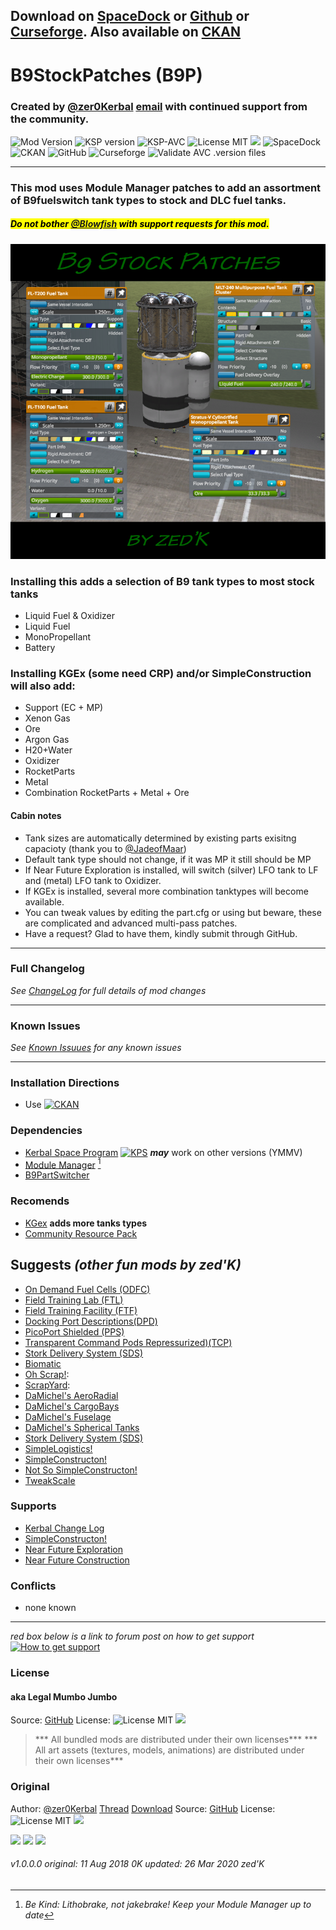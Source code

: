 <!-- Readme.md v1.1.3.0
B9 Stock Patches (B9SP)
created: 23 Sep 2019
updated: 2020 03 26 -->

## Download on [SpaceDock][MOD:rel-spacedock] or [Github][MOD:rel-github] or [Curseforge][MOD:rel-curseforge]. Also available on [CKAN][MOD:rel-ckan]

# B9StockPatches (B9P)

### Created by [@zer0Kerbal][zer0kerbal]  [email][email:zer0Kerbal] with continued support from the community.

![Mod Version][shield:mod:latest]
![KSP version][shield:ksp] ![KSP-AVC][shield:kspavc] ![License MIT][shield:license] ![][LOGO:mit]
![SpaceDock][shield:spacedock] ![CKAN][shield:ckan] ![GitHub][shield:github] ![Curseforge][shield:curseforge]
![Validate AVC .version files][shield:avcvalid]

---

### This mod uses Module Manager patches to add an assortment of B9fuelswitch tank types to stock and DLC fuel tanks.

##### <mark>Do not bother [@Blowfish][blowfish] with support requests for this mod.</mark>

![B9 Stock Patches][IMG:hero:0]

### Installing this adds a selection of B9 tank types to most stock tanks

* Liquid Fuel & Oxidizer
* Liquid Fuel
* MonoPropellant
* Battery

### Installing KGEx (some need CRP) and/or SimpleConstruction will also add:

* Support (EC + MP)
* Xenon Gas
* Ore
* Argon Gas
* H20+Water
* Oxidizer
* RocketParts
* Metal
* Combination RocketParts + Metal + Ore

#### Cabin notes

* Tank sizes are automatically determined by existing parts exisitng capacioty (thank you to [@JadeofMaar][jadeofmaar])
* Default tank type should not change, if it was MP it still should be MP
* If Near Future Exploration is installed, will switch (silver) LFO tank to LF and (metal) LFO tank to Oxidizer.
* If KGEx is installed, several more combination tanktypes will become available.
* You can tweak values by editing the part.cfg or using but beware, these are complicated and advanced multi-pass patches.
* Have a request? Glad to have them, kindly submit through GitHub.

---

### Full Changelog

*See [ChangeLog][MOD:changelog] for full details of mod changes*

---

### Known Issues

*See [Known Issuues][MOD:known] for any known issues*

---

### Installation Directions

* Use
[![CKAN][image:rel-ckan]][ckan]

### Dependencies

* [Kerbal Space Program][KSP:website] [![KPS][shield:ksp]][KSP:website] ***may*** work on other versions (YMMV)
* [Module Manager][mm] [^1]
* [B9PartSwitcher][B9]

### Recomends

* [KGex][KGX] **adds more tanks types**
* [Community Resource Pack][CRP]

## Suggests  *(other fun mods by zed'K)*

* [On Demand Fuel Cells (ODFC)][ODFC]
* [Field Training Lab (FTL)][FTL]
* [Field Training Facility (FTF)][FTF]
* [Docking Port Descriptions(DPD)][DPD]
* [PicoPort Shielded (PPS)][PPS]
* [Transparent Command Pods Repressurized)(TCP)][TCP]
* [Stork Delivery System (SDS)][SDS]
* [Biomatic][BIO]
* [Oh Scrap!][OHS]:
* [ScrapYard][SYD]:
* [DaMichel's AeroRadial][DAR]
* [DaMichel's CargoBays][DCB]
* [DaMichel's Fuselage][DMF]
* [DaMichel's Spherical Tanks][DST]
* [Stork Delivery System (SDS)][SDS]
* [SimpleLogistics!][SL!]
* [SimpleConstructon!][SC!]
* [Not So SimpleConstructon!][NSSC]
* [TweakScale][twk]

### Supports

* [Kerbal Change Log][kcl]
* [SimpleConstructon!][SC!]
* [Near Future Exploration][NFX]
* [Near Future Construction][NFC]

### Conflicts

* none known

---

*red box below is a link to forum post on how to get support*
[![How to get support][image:get-support]][getsupport]

### License

#### aka Legal Mumbo Jumbo

Source: [GitHub][MOD:github:repo]
License: ![License MIT][shield:license] ![][LOGO:mit] 
> *** All bundled mods are distributed under their own licenses***
> *** All art assets (textures, models, animations) are distributed under their own licenses***

### Original

Author: [@zer0Kerbal][zer0Kerbal]
[Thread][MOD:original:thread]
[Download][MOD:original:download]
Source: [GitHub][MOD:original:source]
License: ![License MIT][shield:license] ![][LOGO:mit]

<!-- graphical links to downloads -->
[![][image:rel-github]][MOD:rel-github] [![][image:rel-spacedock]][MOD:rel-spacedock] [![][image:rel-curseforge]][MOD:rel-curseforge]
###### v1.0.0.0 original: 11 Aug 2018 0K updated: 26 Mar 2020 zed'K

[MOD:license]:      https://github.com/zer0Kerbal/B9StockPatches/blob/master/LICENSE
[MOD:contributing]: https://github.com/zer0Kerbal/B9StockPatches/blob/master/.github/CONTRIBUTING.md
[MOD:issues]:       https://github.com/zer0Kerbal/B9StockPatches/issues
[MOD:wiki]:         https://github.com/zer0Kerbal/B9StockPatches/
[MOD:known]:        https://github.com/zer0Kerbal/B9StockPatches/wiki/Known-Issues
[MOD:forum]:        https://forum.kerbalspaceprogram.com/index.php?/topic/190870-*/
[MOD:github:repo]:  https://github.com/zer0Kerbal/B9StockPatches/
[MOD:changelog]:    https://raw.githubusercontent.com/zer0Kerbal/B9StockPatches/master/Changelog.cfg
[KSP:website]:      http://kerbalspaceprogram.com/

<!--- original mod stuff -->
[MOD:original:source]:   https://github.com/zer0Kerbal/B9StockPatches/
[MOD:original:thread]:  https://forum.kerbalspaceprogram.com/index.php?/topic/190870-*/ "Dev Thread"
[MOD:original:download]:  https://github.com/zer0Kerbal/B9StockPatches/

<!--- license logo urls -->
[LOGO:mit]:     https://i.postimg.cc/bvjfsMP5/MIT-17x17.png
[LOGO:gplv3]:   https://i.postimg.cc/90kCDs7K/gplv3-48x17.png
[LOGO:ccbysa4]: https://licensebuttons.net/l/by-sa/4.0/80x15.png

[MOD:rel-github]:    https://github.com/zer0Kerbal/B9StockPatches/releases/latest "GitHub"
[MOD:rel-spacedock]: http://spacedock.info/mod/2374
[MOD:rel-curseforge]: https://www.curseforge.com/kerbal/ksp-mods/b9Stockpatches
[MOD:rel-ckan]:       http://forum.kerbalspaceprogram.com/index.php?/topic/90246-*/

[image:rel-github]:     https://i.imgur.com/RE4Ppr9.png
[image:rel-spacedock]:  https://i.imgur.com/m0a7tn2.png
[image:rel-curseforge]: https://i.postimg.cc/RZNyB5vP/Download-On-Curse.png
[image:get-support]:    https://i.postimg.cc/vHP6zmrw/image.png

[image:rel-ckan]:  https://i.postimg.cc/x8XSVg4R/sj507JC.png
[image:changelog]: https://i.postimg.cc/qM9p4V0C/changelog.png
[image:source]:    https://i.postimg.cc/tJ8GqW0H/source.png

[image:rel-github-sm]:      https://i.postimg.cc/1XXy5yfD/github.png
[image:rel-spacedock-sm]: https://i.postimg.cc/DZ22Hrhj/spacedock.png
[image:rel-curseforge-sm]: https://i.postimg.cc/ZRVTSWKT/UVVt0OP.png

[shield:mod:latest]: https://img.shields.io/github/v/release/zer0Kerbal/B9StockPatches?include_prereleases?style=plastic
[shield:mod]: https://img.shields.io/endpoint?url=https://raw.githubusercontent.com/zer0Kerbal/B9StockPatches/master/json/mod.json
[shield:ksp]: https://img.shields.io/endpoint?url=https://raw.githubusercontent.com/zer0Kerbal/B9StockPatches/master/json/ksp.json
[shield:license]: https://img.shields.io/endpoint?url=https://raw.githubusercontent.com/zer0Kerbal/B9StockPatches/master/json/license.json
[shield:code]:    https://img.shields.io/endpoint?url=https://raw.githubusercontent.com/zer0Kerbal/B9StockPatches/master/json/code.json
[shield:kspavc]:     https://img.shields.io/badge/KSP-AVC--supported-brightgreen.svg?style=plastic
[shield:spacedock]:  https://img.shields.io/badge/SpaceDock-listed-blue.svg?style=plastic
[shield:ckan]:       https://img.shields.io/badge/CKAN-Indexed-blue.svg?style=plastic
[shield:github]:     https://img.shields.io/badge/Github-Indexed-blue.svg?style=plastic&logo=github
[shield:curseforge]: https://img.shields.io/badge/CurseForge-listed-blue.svg?style=plastic
[shield:avcvalid]:   https://github.com/zer0Kerbal/B9StockPatches/workflows/Validate%20AVC%20.version%20files/badge.svg

<!-- zer0Kerbal mods -->
[ODFC]: https://forum.kerbalspaceprogram.com/index.php?/topic/187625-*/ "On Demand Fuel Cells"
[FTF]:  https://forum.kerbalspaceprogram.com/index.php?/topic/188841-*/ "Field Training Facility"
[FTL]:  https://forum.kerbalspaceprogram.com/index.php?/topic/188841-*/ "Field Training Lab"
[MHH]:  https://forum.kerbalspaceprogram.com/index.php?/topic/188246-*/ "More Hitchhikers"
[TCP]:  https://forum.kerbalspaceprogram.com/index.php?/topic/187495-*/ "Transparent Command Pods"
[NUK]:  https://forum.kerbalspaceprogram.com/index.php?/topic/21466-*/  "Nuke Tiny Parts"
[OHS]:  https://forum.kerbalspaceprogram.com/index.php?/topic/192360-*/ "Oh Scrap!"
[SYD]:  https://forum.kerbalspaceprogram.com/index.php?/topic/192360-*/ "ScrapYard"

[DPD]:  https://github.com/zer0Kerbal/KGEx/tree/master/GameData/KGEx/DockingPortDescriptions "Docking Port Descriptions (DPD)"
[PPS]:  https://forum.kerbalspaceprogram.com/index.php?/topic/192187-*/  "PicoPort Shielded (PPS)"
[DST]:  https://forum.kerbalspaceprogram.com/index.php?/topic/191719-*/ "DaMichel's Spherical Tanks (DST)"
[DMF]:  https://forum.kerbalspaceprogram.com/index.php?/topic/191719-*/ "DaMichel's Fuselage (DMF)"
[DAR]:  https://forum.kerbalspaceprogram.com/index.php?/topic/191719-*/ "DaMichel's AeroRadial (DAR)"
[DCB]:  https://forum.kerbalspaceprogram.com/index.php?/topic/191719-*/ "DaMichel's CargoBays (DCB)"
[SDS]:  https://forum.kerbalspaceprogram.com/index.php?/topic/191719-*/ "Stork Delivery System (SDS)"
[SC!]:  https://forum.kerbalspaceprogram.com/index.php?/topic/191424-*/ "SimpleConstructon!"
[SL!]:  https://forum.kerbalspaceprogram.com/index.php?/topic/191045-*/ "SimpleLogistics!"
[NSSC]: https://forum.kerbalspaceprogram.com/index.php?/topic/191504-*/ "Not So SimpleConstructon!"
[BIO]:  https://forum.kerbalspaceprogram.com/index.php?/topic/191426-*/ "Biomatic"
[KGX]: https://spacedock.info/mod/2365 "KerGuise Experimental engineering (KGX)"
[CTN]:  http:// "CTN (CTN)"
[DRL]: https:// "DRElite (DRL)"
[VG0]:  http:// "Vanguard (VG0)"
[PRB]:  http:// "ProbiTronics (BPT)"
[HB!]:  http:// "HotBeverages (HBR)"

[mm]:   http://forum.kerbalspaceprogram.com/index.php?/topic/50533-*/ "ModuleManager"
[kcl]:  https://forum.kerbalspaceprogram.com/index.php?/topic/179207-*/ "Kerbal Changelog"
[ckan]: http://forum.kerbalspaceprogram.com/index.php?/topic/154922-*/ "CKAN"

[twk]: https://forum.kerbalspaceprogram.com/index.php?/topic/179030-*/ "TweakScale"
[NFX]: https://forum.kerbalspaceprogram.com/index.php?/topic/155465-*/ "Near Future Exploration"
[NFC]: https://forum.kerbalspaceprogram.com/index.php?/topic/155465-*/ "Near Future Construction"
[B9]:  http://forum.kerbalspaceprogram.com/index.php?showtopic=140541/ "B9 Part Switcher"
[crp]: https://forum.kerbalspaceprogram.com/index.php?/topic/166314-*/ "Community Resource Pack"

[getsupport]: https://forum.kerbalspaceprogram.com/index.php?/topic/83212-*/ "How to get support"

[zer0Kerbal]: https://forum.kerbalspaceprogram.com/index.php?/profile/190933-zer0kerbal/  "zer0Kerbal"
[email:zer0Kerbal]: mailto:zer0Kerbal@hotmail.com "email zer0Kerbal"

[blowfish]: https://forum.kerbalspaceprogram.com/index.php?/profile/119688-blowfish/ "Blowfish"
[jadeofmaar]: https://forum.kerbalspaceprogram.com/index.php?/profile/167617-jadeofmaar/ "JadeofMaar"

[IMG:hero:0]: https://raw.githubusercontent.com/zer0Kerbal/B9StockPatches/master/graphics/B9StockSwitch-hero02-750x750.png "placeholder"

[UTUBE:img]:  https://  ""
[UTUBE:link]: https:// ""

[^1]: *Be Kind: Lithobrake, not jakebrake! Keep your Module Manager up to date*

<!--
This readme is GPLv2 zer0Kerbal-->
